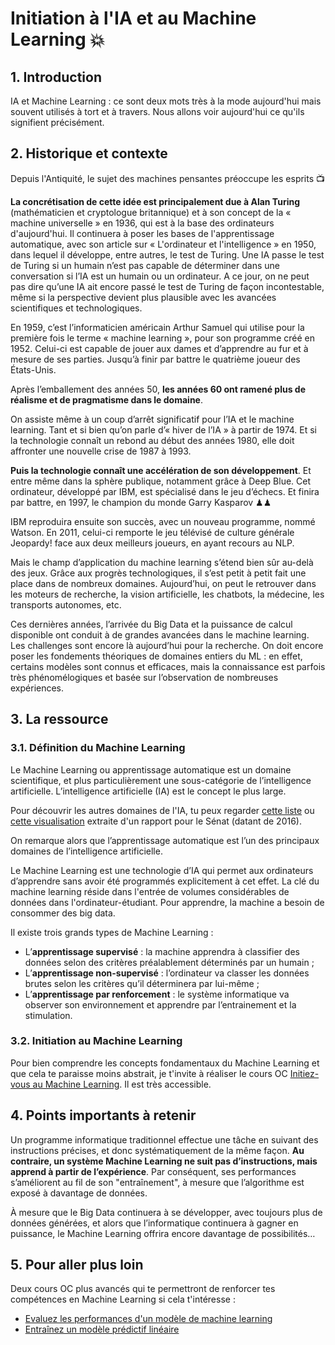 # Initiation à l'IA et au Machine Learning 💥

## 1. Introduction
IA et Machine Learning : ce sont deux mots très à la mode aujourd'hui mais souvent utilisés à tort et à travers. Nous allons voir aujourd'hui ce qu'ils signifient précisément.

## 2. Historique et contexte
Depuis l'Antiquité, le sujet des machines pensantes préoccupe les esprits 📺

**La concrétisation de cette idée est principalement due à Alan Turing** (mathématicien et cryptologue britannique) et à son concept de la « machine universelle » en 1936, qui est à la base des ordinateurs d'aujourd'hui. Il continuera à poser les bases de l'apprentissage automatique, avec son article sur « L'ordinateur et l'intelligence » en 1950, dans lequel il développe, entre autres, le test de Turing. Une IA passe le test de Turing si un humain n’est pas capable de déterminer dans une conversation si l’IA est un humain ou un ordinateur. A ce jour, on ne peut pas dire qu’une IA ait encore passé le test de Turing de façon incontestable, même si la perspective devient plus plausible avec les avancées scientifiques et technologiques.

En 1959, c’est l’informaticien américain Arthur Samuel qui utilise pour la première fois le terme « machine learning », pour son programme créé en 1952. Celui-ci est capable de jouer aux dames et d’apprendre au fur et à mesure de ses parties. Jusqu’à finir par battre le quatrième joueur des États-Unis.

Après l’emballement des années 50, **les années 60 ont ramené plus de réalisme et de pragmatisme dans le domaine**. 

On assiste même à un coup d’arrêt significatif pour l’IA et le machine learning. Tant et si bien qu’on parle d’« hiver de l’IA » à partir de 1974. Et si la technologie connaît un rebond au début des années 1980, elle doit affronter une nouvelle crise de 1987 à 1993. 

**Puis la technologie connaît une accélération de son développement**. Et entre même dans la sphère publique, notamment grâce à Deep Blue. Cet ordinateur, développé par IBM, est spécialisé dans le jeu d’échecs. Et finira par battre, en 1997, le champion du monde Garry Kasparov ♟♟

IBM reproduira ensuite son succès, avec un nouveau programme, nommé Watson. En 2011, celui-ci remporte le jeu télévisé de culture générale Jeopardy! face aux deux meilleurs joueurs, en ayant recours au NLP.

Mais le champ d’application du machine learning s’étend bien sûr au-delà des jeux. Grâce aux progrès technologiques, il s’est petit à petit fait une place dans de nombreux domaines. Aujourd’hui, on peut le retrouver dans les moteurs de recherche, la vision artificielle, les chatbots, la médecine, les transports autonomes, etc.

Ces dernières années, l’arrivée du Big Data et la puissance de calcul disponible ont conduit à de grandes avancées dans le machine learning. Les challenges sont encore là aujourd’hui pour la recherche. On doit encore poser les fondements théoriques de domaines entiers du ML : en effet, certains modèles sont connus et efficaces, mais la connaissance est parfois très phénomélogiques et basée sur l’observation de nombreuses expériences.

## 3. La ressource

### 3.1. Définition du Machine Learning
Le Machine Learning ou apprentissage automatique est un domaine scientifique, et plus particulièrement une sous-catégorie de l’intelligence artificielle. 
L’intelligence artificielle (IA) est le concept le plus large. 

Pour découvrir les autres domaines de l'IA, tu peux regarder [cette liste](http://www.intelligenceartificielle.fr/domaines_IA.php) ou [cette visualisation](https://blog.irt-systemx.fr/wp-content/uploads/2019/02/MachineLearning-768x481.png) extraite d'un rapport pour le Sénat (datant de 2016).

On remarque alors que l’apprentissage automatique est l’un des principaux domaines de l’intelligence artificielle.

Le Machine Learning est une technologie d’IA qui permet aux ordinateurs d’apprendre sans avoir été programmés explicitement à cet effet. La clé du machine learning réside dans l'entrée de volumes considérables de données dans l'ordinateur-étudiant. Pour apprendre, la machine a besoin de consommer des big data.

Il existe trois grands types de Machine Learning :
- L’**apprentissage supervisé** : la machine apprendra à classifier des données selon des critères préalablement déterminés par un humain ;
- L’**apprentissage non-supervisé** : l’ordinateur va classer les données brutes selon les critères qu’il déterminera par lui-même ;
- L’**apprentissage par renforcement** : le système informatique va observer son environnement et apprendre par l’entrainement et la stimulation.

### 3.2. Initiation au Machine Learning
Pour bien comprendre les concepts fondamentaux du Machine Learning et que cela te paraisse moins abstrait, je t'invite à réaliser le cours OC [Initiez-vous au Machine Learning](https://openclassrooms.com/fr/courses/4011851-initiez-vous-au-machine-learning). Il est très accessible.

## 4. Points importants à retenir

Un programme informatique traditionnel effectue une tâche en suivant des instructions précises, et donc systématiquement de la même façon. **Au contraire, un système Machine Learning ne suit pas d’instructions, mais apprend à partir de l’expérience**. Par conséquent, ses performances s’améliorent au fil de son "entraînement", à mesure que l’algorithme est exposé à davantage de données.

À mesure que le Big Data continuera à se développer, avec toujours plus de données générées, et alors que l’informatique continuera à gagner en puissance, le Machine Learning offrira encore davantage de possibilités…

## 5. Pour aller plus loin
Deux cours OC plus avancés qui te permettront de renforcer tes compétences en Machine Learning si cela t'intéresse : 
- [Evaluez les performances d'un modèle de machine learning](https://openclassrooms.com/fr/courses/4297211-evaluez-les-performances-dun-modele-de-machine-learning)
- [Entraînez un modèle prédictif linéaire](https://openclassrooms.com/fr/courses/4444646-entrainez-un-modele-predictif-lineaire)



